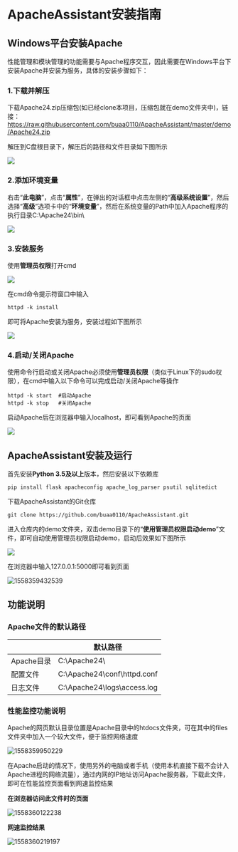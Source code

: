 # ApacheAssistant安装指南

## Windows平台安装Apache

性能管理和模块管理的功能需要与Apache程序交互，因此需要在Windows平台下安装Apache并安装为服务，具体的安装步骤如下：

### 1.下载并解压

下载Apache24.zip压缩包(如已经clone本项目，压缩包就在demo文件夹中)，链接：https://raw.githubusercontent.com/buaa0110/ApacheAssistant/master/demo/Apache24.zip

解压到C盘根目录下，解压后的路径和文件目录如下图所示

![](demo/readme_image/apache1.png)

### 2.添加环境变量

右击“**此电脑**”，点击“**属性**”，在弹出的对话框中点击左侧的“**高级系统设置**”，然后选择“**高级**”选项卡中的“**环境变量**”，然后在系统变量的Path中加入Apache程序的执行目录C:\Apache24\bin\

![](demo/readme_image/apache2.png)

### 3.安装服务

使用**管理员权限**打开cmd

![](demo/readme_image/apache3.png)

在cmd命令提示符窗口中输入

```shell
httpd -k install
```

即可将Apache安装为服务，安装过程如下图所示

![](demo/readme_image/apache4.png)

### 4.启动/关闭Apache

使用命令行启动或关闭Apache必须使用**管理员权限**（类似于Linux下的sudo权限），在cmd中输入以下命令可以完成启动/关闭Apache等操作

```shell
httpd -k start	#启动Apache
httpd -k stop	#关闭Apache
```

启动Apache后在浏览器中输入localhost，即可看到Apache的页面

![](demo/readme_image/apache5.png)

## ApacheAssistant安装及运行

首先安装**Python 3.5及以上**版本，然后安装以下依赖库

```
pip install flask apacheconfig apache_log_parser psutil sqlitedict
```

下载ApacheAssistant的Git仓库

```shell
git clone https://github.com/buaa0110/ApacheAssistant.git
```

进入仓库内的demo文件夹，双击demo目录下的“**使用管理员权限启动demo**”文件，即可自动使用管理员权限启动demo，启动后效果如下图所示

![](demo/readme_image/cmd1.png)

在浏览器中输入127.0.0.1:5000即可看到页面

![1558359432539](docimage/1558359432539.png)

## 功能说明

### Apache文件的默认路径

|            | 默认路径                    |
| ---------- | --------------------------- |
| Apache目录 | C:\Apache24\                |
| 配置文件   | C:\Apache24\conf\httpd.conf |
| 日志文件   | C:\Apache24\logs\access.log |

### 性能监控功能说明

Apache的网页默认目录位置是Apache目录中的htdocs文件夹，可在其中的files文件夹中加入一个较大文件，便于监控网络速度

![1558359950229](docimage/1558359950229.png)

在Apache启动的情况下，使用另外的电脑或者手机（使用本机直接下载不会计入Apache进程的网络流量），通过内网的IP地址访问Apache服务器，下载此文件，即可在性能监控页面看到网速监控结果

**在浏览器访问此文件时的页面**

![1558360122238](docimage/1558360122238.png)

**网速监控结果**

![1558360219197](docimage/1558360219197.png)